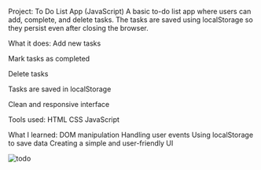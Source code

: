 Project: To Do List App (JavaScript)
A basic to-do list app where users can add, complete, and delete tasks. The tasks are saved using localStorage so they persist even after closing the browser.

What it does:
Add new tasks

Mark tasks as completed

Delete tasks

Tasks are saved in localStorage

Clean and responsive interface

Tools used:
HTML
CSS
JavaScript

What I learned:
DOM manipulation
Handling user events
Using localStorage to save data
Creating a simple and user-friendly UI


![todo](https://github.com/user-attachments/assets/16acfdfd-dbf1-4e74-b17b-95606fc7ca21)
